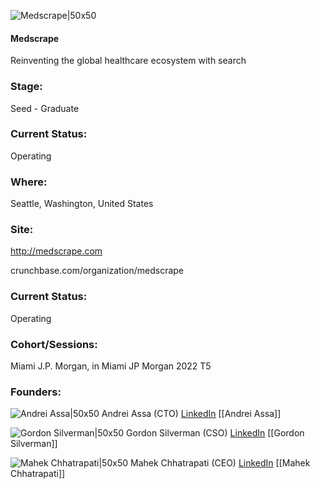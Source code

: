 

![Medscrape|50x50](https://apimg.techstars.com/profiles/1660870221116_370313.png)

#### Medscrape
Reinventing the global healthcare ecosystem with search

### Stage: 
Seed - Graduate 

### Current Status: 
Operating

### Where:
Seattle, Washington, United States

### Site:
http://medscrape.com



crunchbase.com/organization/medscrape

### Current Status: 
Operating

### Cohort/Sessions: 
Miami J.P. Morgan, in Miami JP Morgan 2022 T5

### Founders: 

![Andrei Assa|50x50](https://www.f6s.com/static-resource/images/profile-placeholder-user.jpg) Andrei Assa (CTO) [LinkedIn](https://linkedin.com/in/andrei-assa) [[Andrei Assa]]

![Gordon Silverman|50x50](https://www.f6s.com/static-resource/images/profile-placeholder-user.jpg) Gordon Silverman (CSO) [LinkedIn](https://linkedin.com/in/gordon-silverman-8801a972) [[Gordon Silverman]]

![Mahek Chhatrapati|50x50](https://www.f6s.com/static-resource/images/profile-placeholder-user.jpg) Mahek Chhatrapati (CEO) [LinkedIn](https://linkedin.com/in/mahekchhatrapati) [[Mahek Chhatrapati]]


